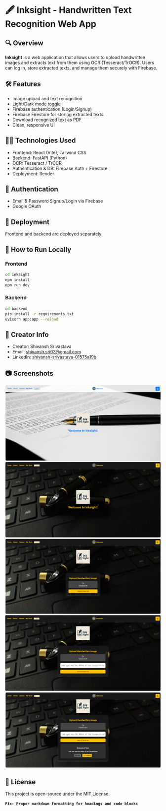 # 🖋️ Inksight - Handwritten Text Recognition Web App

## 🔍 Overview

**Inksight** is a web application that allows users to upload handwritten images and extracts text from them using OCR (Tesseract/TrOCR). Users can log in, store extracted texts, and manage them securely with Firebase.

## 🛠️ Features

- Image upload and text recognition
- Light/Dark mode toggle
- Firebase authentication (Login/Signup)
- Firebase Firestore for storing extracted texts
- Download recognized text as PDF
- Clean, responsive UI

## 👨‍💻 Technologies Used

- Frontend: React (Vite), Tailwind CSS
- Backend: FastAPI (Python)
- OCR: Tesseract / TrOCR
- Authentication & DB: Firebase Auth + Firestore
- Deployment: Render

## 🔐 Authentication

- Email & Password Signup/Login via Firebase
- Google OAuth

## 🚀 Deployment

Frontend and backend are deployed separately.

## 🧪 How to Run Locally

### Frontend

```bash
cd inksight
npm install
npm run dev
```

### Backend

```bash
cd backend
pip install -r requirements.txt
uvicorn app:app --reload
```

## 📝 Creator Info

- Creator: Shivansh Srivastava
- Email: shivansh.sri03@gmail.com
- LinkedIn: [shivansh-srivastava-01575a19b](https://www.linkedin.com/in/shivansh-srivastava-01575a19b)

## 📷 Screenshots

![Home page](./screenshots/Screenshot%202025-05-19%20004743.png)
![Dark Home page](./screenshots/Screenshot%202025-05-19%20004526.png)
![Upload page](./screenshots/Screenshot%202025-05-19%20004559.png)
![Uploaded text image](./screenshots/Screenshot%202025-05-19%20004646.png)
![Extracted Text](./screenshots/Screenshot%202025-05-19%20004720.png)

## 📄 License

This project is open-source under the MIT License.

**`Fix: Proper markdown formatting for headings and code blocks`**
